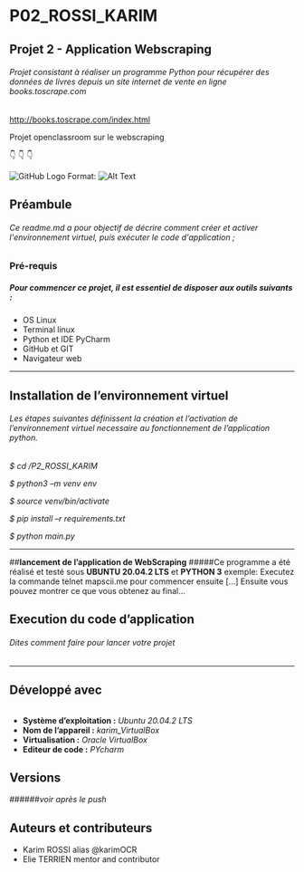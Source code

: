 # P02_ROSSI_KARIM
## **Projet 2 - Application Webscraping**
###### Projet consistant à réaliser un programme Python pour récupérer des données de livres depuis un site internet de vente en ligne books.toscrape.com

http://books.toscrape.com/index.html

Projet openclassroom sur le webscraping

:point_down:    :point_down:    :point_down:

![GitHub Logo](/openclassroom/projet2/scraping_website_screenshot.png)
Format: ![Alt Text](url)


## **Préambule**

###### Ce readme.md a pour objectif de décrire comment créer et activer l'environnement virtuel, puis exécuter le code d'application ;

### **Pré-requis**

##### Pour commencer ce projet, il est essentiel de disposer aux outils suivants :

- OS Linux
- Terminal linux
- Python et IDE PyCharm
- GitHub et GIT
- Navigateur web

***
## **Installation de l’environnement virtuel**
###### Les étapes suivantes définissent la création et l’activation de l’environnement virtuel necessaire au fonctionnement de l’application python.

_$ cd /P2_ROSSI_KARIM_

_$ python3 –m venv env_

_$ source venv/bin/activate_

_$ pip install –r requirements.txt_

_$ python main.py_
***
##**lancement de l’application de WebScraping**
#####Ce programme a été réalisé et testé sous __UBUNTU 20.04.2 LTS__ et __PYTHON 3__
exemple: Executez la commande telnet mapscii.me pour commencer ensuite [...]
Ensuite vous pouvez montrer ce que vous obtenez au final...
## **Execution du code d’application**
###### Dites comment faire pour lancer votre projet
***
## Développé avec
######
* __Système d’exploitation :__ _Ubuntu 20.04.2 LTS_
* __Nom de l’appareil :__ _karim_VirtualBox_
* __Virtualisation :__ _Oracle VirtualBox_
* __Editeur de code :__ _PYcharm_
## Versions
######*voir après le push*
## Auteurs et contributeurs
* Karim ROSSI alias @karimOCR
* Elie TERRIEN mentor and contributor


